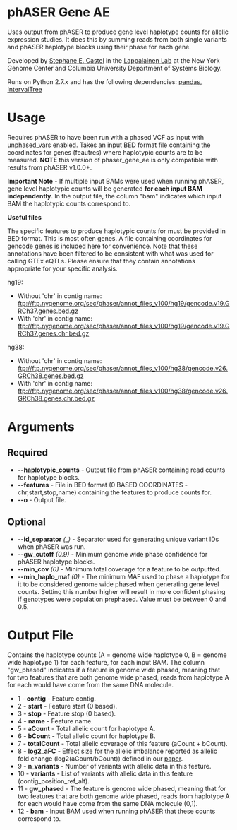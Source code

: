 # phASER Gene AE
Uses output from phASER to produce gene level haplotype counts for allelic expression studies. It does this by summing reads from both single variants and phASER haplotype blocks using their phase for each gene.

Developed by [Stephane E. Castel](mailto:scastel@nygenome.org) in the [Lappalainen Lab](http://tllab.org) at the New York Genome Center and Columbia University Department of Systems Biology.

Runs on Python 2.7.x and has the following dependencies: [pandas](http://pandas.pydata.org), [IntervalTree](https://github.com/jamescasbon/PyVCF)

# Usage
Requires phASER to have been run with a phased VCF as input with unphased_vars enabled. Takes an input BED format file containing the coordinates for genes (feautres) where haplotypic counts are to be measured. **NOTE** this version of phaser_gene_ae is only compatible with results from phASER v1.0.0+.

**Important Note** - If multiple input BAMs were used when running phASER, gene level haplotypic counts will be generated **for each input BAM independently**. In the output file, the column "bam" indicates which input BAM the haplotypic counts correspond to.

**Useful files**

The specific features to produce haplotypic counts for must be provided in BED format. This is most often genes. A file containing coordinates for gencode genes is included here for convenience. Note that these annotations have been filtered to be consistent with what was used for calling GTEx eQTLs. Please ensure that they contain annotations appropriate for your specific analysis.

hg19:
* Without 'chr' in contig name: ftp://ftp.nygenome.org/sec/phaser/annot_files_v100/hg19/gencode.v19.GRCh37.genes.bed.gz
* With 'chr' in contig name: ftp://ftp.nygenome.org/sec/phaser/annot_files_v100/hg19/gencode.v19.GRCh37.genes.chr.bed.gz

hg38:
* Without 'chr' in contig name: ftp://ftp.nygenome.org/sec/phaser/annot_files_v100/hg38/gencode.v26.GRCh38.genes.bed.gz
* With 'chr' in contig name: ftp://ftp.nygenome.org/sec/phaser/annot_files_v100/hg38/gencode.v26.GRCh38.genes.chr.bed.gz


# Arguments
## Required
* **--haplotypic_counts** - Output file from phASER containing read counts for haplotype blocks.
* **--features** - File in BED format (0 BASED COORDINATES - chr,start,stop,name) containing the features to produce counts for.
* **--o** - Output file.

## Optional
* **--id_separator** _(\_)_ - Separator used for generating unique variant IDs when phASER was run.
* **--gw_cutoff** _(0.9)_ - Minimum genome wide phase confidence for phASER haplotype blocks.
* **--min_cov** _(0)_ - Minimum total coverage for a feature to be outputted.
* **--min_haplo_maf** _(0)_ - The minimum MAF used to phase a haplotype for it to be considered genome wide phased when generating gene level counts. Setting this number higher will result in more confident phasing if genotypes were population prephased. Value must be between 0 and 0.5.

# Output File

Contains the haplotype counts (A = genome wide haplotype 0, B = genome wide haplotype 1) for each feature, for each input BAM. The column "gw_phased" indicates if a feature is genome wide phased, meaning that for two features that are both genome wide phased, reads from haplotype A for each would have come from the same DNA molecule.

* 1 - **contig** - Feature contig.
* 2 - **start** - Feature start (0 based).
* 3 - **stop** - Feature stop (0 based).
* 4 - **name** - Feature name.
* 5 - **aCount** - Total allelic count for haplotype A.
* 6 - **bCount** - Total allelic count for haplotype B.
* 7 - **totalCount** - Total allelic coverage of this feature (aCount + bCount).
* 8 - **log2_aFC** - Effect size for the allelic imbalance reported as allelic fold change (log2(aCount/bCount)) defined in our [paper](http://biorxiv.org/content/early/2016/09/30/078717).
* 9 - **n_variants** - Number of variants with allelic data in this feature.
* 10 - **variants** - List of variants with allelic data in this feature (contig_position_ref_alt).
* 11 - **gw_phased** - The feature is genome wide phased, meaning that for two features that are both genome wide phased, reads from haplotype A for each would have come from the same DNA molecule (0,1).
* 12 - **bam** - Input BAM used when running phASER that these counts correspond to.
